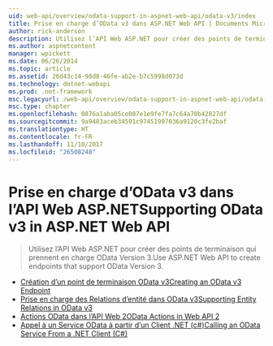 ```yaml
---
uid: web-api/overview/odata-support-in-aspnet-web-api/odata-v3/index
title: Prise en charge d’OData v3 dans ASP.NET Web API | Documents Microsoft
author: rick-anderson
description: Utilisez l’API Web ASP.NET pour créer des points de terminaison qui prennent en charge OData Version 3.
ms.author: aspnetcontent
manager: wpickett
ms.date: 06/26/2014
ms.topic: article
ms.assetid: 26d43c14-98d8-46fe-ab2e-b7c5998d073d
ms.technology: dotnet-webapi
ms.prod: .net-framework
msc.legacyurl: /web-api/overview/odata-support-in-aspnet-web-api/odata-v3
msc.type: chapter
ms.openlocfilehash: 0876a1aba05ce087e1e9fe7fa7c64a70b42827df
ms.sourcegitcommit: 9a9483aceb34591c97451997036a9120c3fe2baf
ms.translationtype: HT
ms.contentlocale: fr-FR
ms.lasthandoff: 11/10/2017
ms.locfileid: "26508248"
---
```

<a name="supporting-odata-v3-in-aspnet-web-api"></a><span data-ttu-id="759bc-103">Prise en charge d’OData v3 dans l’API Web ASP.NET</span><span class="sxs-lookup"><span data-stu-id="759bc-103">Supporting OData v3 in ASP.NET Web API</span></span>
====================
> <span data-ttu-id="759bc-104">Utilisez l’API Web ASP.NET pour créer des points de terminaison qui prennent en charge OData Version 3.</span><span class="sxs-lookup"><span data-stu-id="759bc-104">Use ASP.NET Web API to create endpoints that support OData Version 3.</span></span>


- [<span data-ttu-id="759bc-105">Création d’un point de terminaison OData v3</span><span class="sxs-lookup"><span data-stu-id="759bc-105">Creating an OData v3 Endpoint</span></span>](creating-an-odata-endpoint.md)
- [<span data-ttu-id="759bc-106">Prise en charge des Relations d’entité dans OData v3</span><span class="sxs-lookup"><span data-stu-id="759bc-106">Supporting Entity Relations in OData v3</span></span>](working-with-entity-relations.md)
- [<span data-ttu-id="759bc-107">Actions OData dans l’API Web 2</span><span class="sxs-lookup"><span data-stu-id="759bc-107">OData Actions in Web API 2</span></span>](odata-actions.md)
- [<span data-ttu-id="759bc-108">Appel à un Service OData à partir d’un Client .NET (c#)</span><span class="sxs-lookup"><span data-stu-id="759bc-108">Calling an OData Service From a .NET Client (C#)</span></span>](calling-an-odata-service-from-a-net-client.md)
